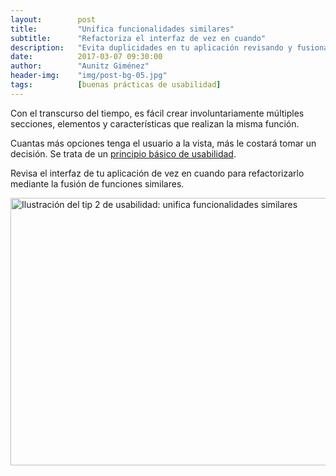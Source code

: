 ```yaml
---
layout:        post
title:         "Unifica funcionalidades similares"
subtitle:      "Refactoriza el interfaz de vez en cuando"
description:   "Evita duplicidades en tu aplicación revisando y fusionando funciones similares para mejorar la usabilidad."
date:          2017-03-07 09:30:00
author:        "Aunitz Giménez"
header-img:    "img/post-bg-05.jpg"
tags:          [buenas prácticas de usabilidad]
---
```


<p>Con el transcurso del tiempo, es fácil crear involuntariamente múltiples secciones, elementos y características que realizan la misma función.</p>

<p>Cuantas más opciones tenga el usuario a la vista, más le costará tomar un decisión. Se trata de un <a href="{{ site.baseurl }}{% post_url 2017-01-18-principios-usabilidad %}">principio básico de usabilidad</a>.</p>

<p>Revisa el interfaz de tu aplicación de vez en cuando para refactorizarlo mediante la fusión de funciones similares.</p>

<p><img src="{{ site.baseurl }}/img/tip-2-unifica-funcionalidades-similares.png" loading="lazy" alt="Ilustración del tip 2 de usabilidad: unifica funcionalidades similares" width="722" height="428"></p>
